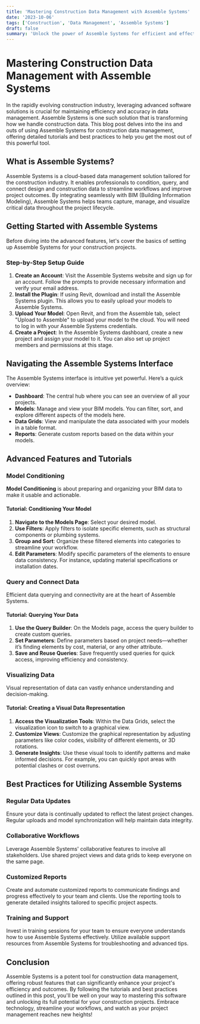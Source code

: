 ```yaml
---
title: 'Mastering Construction Data Management with Assemble Systems'
date: '2023-10-06'
tags: ['Construction', 'Data Management', 'Assemble Systems']
draft: false
summary: 'Unlock the power of Assemble Systems for efficient and effective construction data management with this in-depth tutorial and best practices guide.'
---
```


# Mastering Construction Data Management with Assemble Systems

In the rapidly evolving construction industry, leveraging advanced software solutions is crucial for maintaining efficiency and accuracy in data management. Assemble Systems is one such solution that is transforming how we handle construction data. This blog post delves into the ins and outs of using Assemble Systems for construction data management, offering detailed tutorials and best practices to help you get the most out of this powerful tool.

## What is Assemble Systems?

Assemble Systems is a cloud-based data management solution tailored for the construction industry. It enables professionals to condition, query, and connect design and construction data to streamline workflows and improve project outcomes. By integrating seamlessly with BIM (Building Information Modeling), Assemble Systems helps teams capture, manage, and visualize critical data throughout the project lifecycle.

## Getting Started with Assemble Systems

Before diving into the advanced features, let's cover the basics of setting up Assemble Systems for your construction projects.

### Step-by-Step Setup Guide

1. **Create an Account**: Visit the Assemble Systems website and sign up for an account. Follow the prompts to provide necessary information and verify your email address.
2. **Install the Plugin**: If using Revit, download and install the Assemble Systems plugin. This allows you to easily upload your models to Assemble Systems.
3. **Upload Your Model**: Open Revit, and from the Assemble tab, select "Upload to Assemble" to upload your model to the cloud. You will need to log in with your Assemble Systems credentials.
4. **Create a Project**: In the Assemble Systems dashboard, create a new project and assign your model to it. You can also set up project members and permissions at this stage.

## Navigating the Assemble Systems Interface

The Assemble Systems interface is intuitive yet powerful. Here’s a quick overview:

- **Dashboard**: The central hub where you can see an overview of all your projects.
- **Models**: Manage and view your BIM models. You can filter, sort, and explore different aspects of the models here.
- **Data Grids**: View and manipulate the data associated with your models in a table format.
- **Reports**: Generate custom reports based on the data within your models.

## Advanced Features and Tutorials

### Model Conditioning

**Model Conditioning** is about preparing and organizing your BIM data to make it usable and actionable.

#### Tutorial: Conditioning Your Model

1. **Navigate to the Models Page**: Select your desired model.
2. **Use Filters**: Apply filters to isolate specific elements, such as structural components or plumbing systems.
3. **Group and Sort**: Organize these filtered elements into categories to streamline your workflow.
4. **Edit Parameters**: Modify specific parameters of the elements to ensure data consistency. For instance, updating material specifications or installation dates.

### Query and Connect Data

Efficient data querying and connectivity are at the heart of Assemble Systems.

#### Tutorial: Querying Your Data

1. **Use the Query Builder**: On the Models page, access the query builder to create custom queries.
2. **Set Parameters**: Define parameters based on project needs—whether it’s finding elements by cost, material, or any other attribute.
3. **Save and Reuse Queries**: Save frequently used queries for quick access, improving efficiency and consistency.

### Visualizing Data

Visual representation of data can vastly enhance understanding and decision-making.

#### Tutorial: Creating a Visual Data Representation

1. **Access the Visualization Tools**: Within the Data Grids, select the visualization icon to switch to a graphical view.
2. **Customize Views**: Customize the graphical representation by adjusting parameters like color codes, visibility of different elements, or 3D rotations.
3. **Generate Insights**: Use these visual tools to identify patterns and make informed decisions. For example, you can quickly spot areas with potential clashes or cost overruns.

## Best Practices for Utilizing Assemble Systems

### Regular Data Updates

Ensure your data is continually updated to reflect the latest project changes. Regular uploads and model synchronization will help maintain data integrity.

### Collaborative Workflows

Leverage Assemble Systems' collaborative features to involve all stakeholders. Use shared project views and data grids to keep everyone on the same page.

### Customized Reports

Create and automate customized reports to communicate findings and progress effectively to your team and clients. Use the reporting tools to generate detailed insights tailored to specific project aspects.

### Training and Support

Invest in training sessions for your team to ensure everyone understands how to use Assemble Systems effectively. Utilize available support resources from Assemble Systems for troubleshooting and advanced tips.

## Conclusion

Assemble Systems is a potent tool for construction data management, offering robust features that can significantly enhance your project's efficiency and outcomes. By following the tutorials and best practices outlined in this post, you'll be well on your way to mastering this software and unlocking its full potential for your construction projects. Embrace technology, streamline your workflows, and watch as your project management reaches new heights!